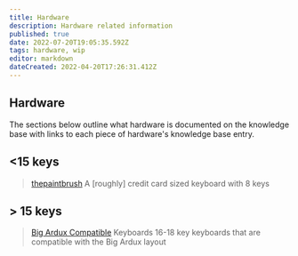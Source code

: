 ```yaml
---
title: Hardware
description: Hardware related information
published: true
date: 2022-07-20T19:05:35.592Z
tags: hardware, wip
editor: markdown
dateCreated: 2022-04-20T17:26:31.412Z
---
```


## Hardware

The sections below outline what hardware is documented on the knowledge base with links to each piece of hardware's knowledge base entry.

## <15 keys

> [thepaintbrush](/hardware/thepaintbrush)
A [roughly] credit card sized keyboard with 8 keys


## > 15 keys

> [Big Ardux Compatible](/hardware/big-ardux)
Keyboards 16-18 key keyboards that are compatible with the Big Ardux layout


